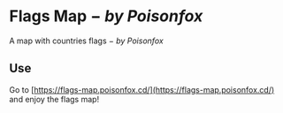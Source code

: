 # Flags Map  − *by Poisonfox*
A map with countries flags − *by Poisonfox*

## Use
Go to [https://flags-map.poisonfox.cd/](https://flags-map.poisonfox.cd/) and enjoy the flags map!
